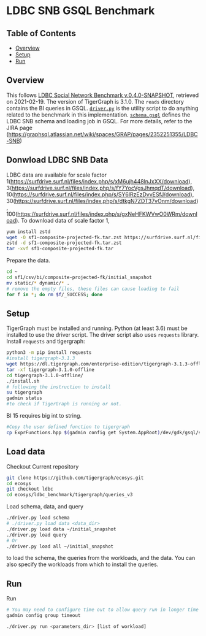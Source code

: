 # LDBC SNB GSQL Benchmark

## Table of Contents
* [Overview](#overview)
* [Setup](#setup)
* [Run](#run)

## Overview

This follows [LDBC Social Network Benchmark v.0.4.0-SNAPSHOT](https://github.com/ldbc/ldbc_snb_docs), retrieved on 2021-02-19.
The version of TigerGraph is 3.1.0.
The `reads` directory contains the BI queries in GSQL.
[`driver.py`](./driver.py) is the utility script to do anything related to the benchmark in this implementation.
[`schema.gsql`](./schema.gsql) defines the LDBC SNB schema and loading job in GSQL.
For more details, refer to the JIRA page (https://graphsql.atlassian.net/wiki/spaces/GRAP/pages/2352251355/LDBC-SNB)


## Donwload LDBC SNB Data 
LDBC data are available for scale factor 1(https://surfdrive.surf.nl/files/index.php/s/xM6ujh448lnJxXX/download), 3(https://surfdrive.surf.nl/files/index.php/s/fY7YocVgsJhmqdT/download), 10(https://surfdrive.surf.nl/files/index.php/s/SY6lRzEzDvvESfJ/download), 30(https://surfdrive.surf.nl/files/index.php/s/dtkgN7ZDT37vOnm/download), 100(https://surfdrive.surf.nl/files/index.php/s/gxNeHFKWVwO0WRm/download). To download data of scale factor 1,

```sh
yum install zstd
wget -O sf1-composite-projected-fk.tar.zst https://surfdrive.surf.nl/files/index.php/s/xM6ujh448lnJxXX/download 
zstd -d sf1-composite-projected-fk.tar.zst 
tar -xvf sf1-composite-projected-fk.tar
```

Prepare the data. 

```sh
cd ~
cd sf1/csv/bi/composite-projected-fk/initial_snapshot
mv static/* dynamic/* .
# remove the empty files, these files can cause loading to fail
for f in *; do rm $f/_SUCCESS; done
```


## Setup
TigerGraph must be installed and running.
Python (at least 3.6) must be installed to use the driver script.
The driver script also uses `requests` library.
Install `requests` and tigergraph:

```sh
python3 -m pip install requests
#install tigergraph-3.1.3
wget https://dl.tigergraph.com/enterprise-edition/tigergraph-3.1.3-offline.tar.gz
tar -xf tigergraph-3.1.0-offline
cd tigergraph-3.1.0-offline/
./install.sh
# following the instruction to install
su tigergraph
gadmin status
#to check if TigerGraph is running or not.
```

BI 15 requires big int to string.
```sh
#Copy the user defined function to tigergraph
cp ExprFunctions.hpp $(gadmin config get System.AppRoot)/dev/gdk/gsql/src/QueryUdf/ExprFunctions.hpp
```

## Load data
Checkout Current repository
```sh
git clone https://github.com/tigergraph/ecosys.git
cd ecosys
git checkout ldbc
cd ecosys/ldbc_benchmark/tigergraph/queries_v3
```
Load schema, data, and query
```sh
./driver.py load schema
# ./driver.py load data <data_dir>
./driver.py load data ~/initial_snapshot 
./driver.py load query
# Or
./driver.py load all ~/initial_snapshot
```
to load the schema, the queries from the workloads, and the data.
You can also specify the workloads from which to install the queries.


## Run

Run
```sh
# You may need to configure time out to allow query run in longer time
gadmin config group timeout

./driver.py run <parameters_dir> [list of workload]
```
